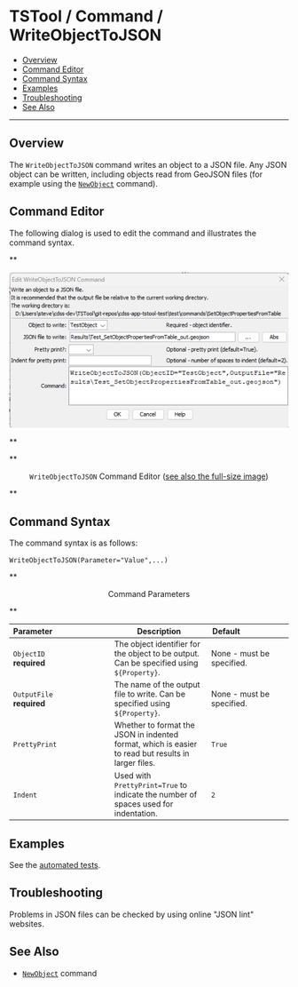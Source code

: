 # TSTool / Command / WriteObjectToJSON #

* [Overview](#overview)
* [Command Editor](#command-editor)
* [Command Syntax](#command-syntax)
* [Examples](#examples)
* [Troubleshooting](#troubleshooting)
* [See Also](#see-also)

-------------------------

## Overview ##

The `WriteObjectToJSON` command writes an object to a JSON file.
Any JSON object can be written, including objects read from GeoJSON files
(for example using the [`NewObject`](../NewObject/NewObject.md) command).

## Command Editor ##

The following dialog is used to edit the command and illustrates the command syntax.

**<p style="text-align: center;">
![WriteObjectToJSON](WriteObjectToJSON.png)
</p>**

**<p style="text-align: center;">
`WriteObjectToJSON` Command Editor (<a href="../WriteObjectToJSON.png">see also the full-size image</a>)
</p>**

## Command Syntax ##

The command syntax is as follows:

```text
WriteObjectToJSON(Parameter="Value",...)
```
**<p style="text-align: center;">
Command Parameters
</p>**

| **Parameter**&nbsp;&nbsp;&nbsp;&nbsp;&nbsp;&nbsp;&nbsp;&nbsp;&nbsp;&nbsp;&nbsp;&nbsp;&nbsp;&nbsp;&nbsp;&nbsp;&nbsp;&nbsp;&nbsp;&nbsp;&nbsp;&nbsp;&nbsp;&nbsp;&nbsp;&nbsp; | **Description** | **Default**&nbsp;&nbsp;&nbsp;&nbsp;&nbsp;&nbsp;&nbsp;&nbsp;&nbsp;&nbsp;&nbsp;&nbsp;&nbsp;&nbsp;&nbsp;&nbsp;&nbsp;&nbsp;&nbsp;&nbsp;&nbsp; |
| --------------|-----------------|----------------- |
|`ObjectID`<br>**required**|The object identifier for the object to be output.  Can be specified using `${Property}`. |None - must be specified.|
|`OutputFile`<br>**required**|The name of the output file to write.  Can be specified using `${Property}`. |None - must be specified.|
|`PrettyPrint`| Whether to format the JSON in indented format, which is easier to read but results in larger files. | `True` |
|`Indent`| Used with `PrettyPrint=True` to indicate the number of spaces used for indentation. | `2` |

## Examples ##

See the [automated tests](https://github.com/OpenCDSS/cdss-app-tstool-test/tree/master/test/commands/WriteObjectToJSON).

## Troubleshooting ##

Problems in JSON files can be checked by using online "JSON lint" websites.

## See Also ##

* [`NewObject`](../NewObject/NewObject.md) command
